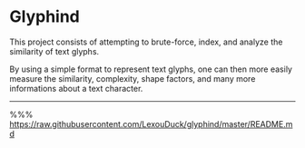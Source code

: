 
# Glyphind

This project consists of attempting to brute-force, index, and analyze the similarity of text glyphs.

By using a simple format to represent text glyphs, one can then more easily measure the
similarity, complexity, shape factors, and many more informations about a text character.

---

%%% https://raw.githubusercontent.com/LexouDuck/glyphind/master/README.md
